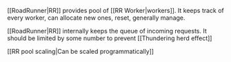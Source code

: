 [[RoadRunner|RR]]  provides pool of [[RR Worker|workers]]. It keeps track of every worker, can allocate new ones, reset, generally manage.

[[RoadRunner|RR]] internally keeps the queue of incoming requests. It should be limited by some number to prevent [[Thundering herd effect]]

[[RR pool scaling|Can be scaled programmatically]]
